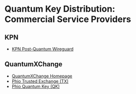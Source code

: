 # Quantum Key Distribution: Commercial Service Providers

## KPN

* [KPN Post-Quantum Wireguard](https://www.kpn.com/security-blogs/next-generation-vpn-post-quantum-wireguard.htm)

## QuantumXChange

* [QuantumXChange Homepage](https://quantumxc.com/)
* [Phio Trusted Exchange (TX)](https://quantumxc.com/phio-tx/)
* [Phio Quantum Key (QK)](https://quantumxc.com/phio-tx/)